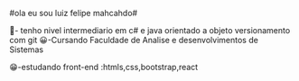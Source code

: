 #ola eu sou luiz felipe mahcahdo#

🎒- tenho nivel intermediario em c# e java orientado a objeto versionamento com git 
😀-Cursando Faculdade de Analise e desenvolvimentos de Sistemas


😁-estudando front-end   :htmls,css,bootstrap,react

<!-- in your header -->
<link rel="stylesheet" href="https://cdn.jsdelivr.net/gh/devicons/devicon@latest/devicon.min.css">

<!-- in your body -->
<i class="devicon-devicon-plain"></i>


